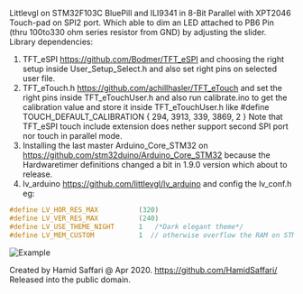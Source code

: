 Littlevgl on STM32F103C BluePill and ILI9341 in 8-Bit Parallel with XPT2046 Touch-pad on SPI2 port.
Which able to dim an LED attached to PB6 Pin (thru 100to330 ohm series resistor from GND) by adjusting the slider.
Library dependencies:
1. TFT_eSPI https://github.com/Bodmer/TFT_eSPI
  and choosing the right setup inside User_Setup_Select.h and also set right pins on selected user file.
2.  TFT_eTouch.h    https://github.com/achillhasler/TFT_eTouch
  and set the right pins inside TFT_eTouchUser.h and also run calibrate.ino to get the calibration value and store it inside
  TFT_eTouchUser.h like #define TOUCH_DEFAULT_CALIBRATION { 294, 3913, 339, 3869, 2 }
  Note that TFT_eSPI touch include extension does nether support second SPI port nor touch in parallel mode. 
3. Installing the last master Arduino_Core_STM32 on https://github.com/stm32duino/Arduino_Core_STM32
  because the Hardwaretimer definitions changed a bit in 1.9.0 version which about to release.
4. lv_arduino https://github.com/littlevgl/lv_arduino
  and config the lv_conf.h eg:
  ```C++
  #define LV_HOR_RES_MAX          (320)
  #define LV_VER_RES_MAX          (240)
  #define LV_USE_THEME_NIGHT      1   /*Dark elegant theme*/
  #define LV_MEM_CUSTOM           1  // otherwise overflow the RAM on STM32F103CB
  ```
![Example](https://github.com/HamidSaffari/lv_arduino/blob/master/examples/STM32_TFT_eSPI_Slider/photo_2020-04-02_01-55-36.jpg)


  Created by Hamid Saffari @ Apr 2020. https://github.com/HamidSaffari/
  Released into the public domain.
